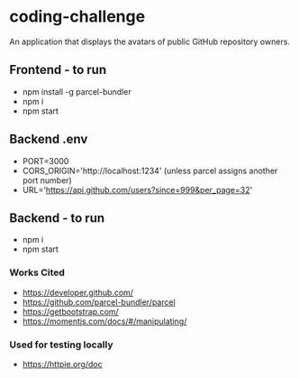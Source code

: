 # coding-challenge
An application that displays the avatars of public GitHub repository owners.

## Frontend - to run
- npm install -g parcel-bundler
- npm i
- npm start

## Backend .env
- PORT=3000
- CORS_ORIGIN='http://localhost:1234' (unless parcel assigns another port number)
- URL='https://api.github.com/users?since=999&per_page=32'

## Backend - to run
- npm i
- npm start

### Works Cited 

- https://developer.github.com/
- https://github.com/parcel-bundler/parcel
- https://getbootstrap.com/
- https://momentjs.com/docs/#/manipulating/

### Used for testing locally
- https://httpie.org/doc
